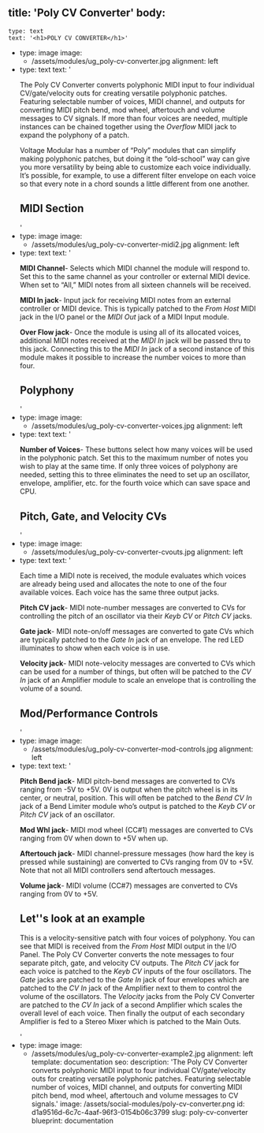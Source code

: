 title: 'Poly CV Converter'
body:
  -
    type: text
    text: '<h1>POLY CV CONVERTER</h1>'
  -
    type: image
    image:
      - /assets/modules/ug_poly-cv-converter.jpg
    alignment: left
  -
    type: text
    text: '<p>The Poly CV Converter converts polyphonic MIDI input to four individual CV/gate/velocity outs for creating versatile polyphonic patches. Featuring selectable number of voices, MIDI channel, and outputs for converting MIDI pitch bend, mod wheel, aftertouch and volume messages to CV signals. If more than four voices are needed, multiple instances can be chained together using the <em>Overflow </em>MIDI jack to expand the polyphony of a patch.</p><p>Voltage Modular has a number of “Poly” modules that can simplify making polyphonic patches, but doing it the “old-school” way can give you more versatility by being able to customize each voice individually. It’s possible, for example, to use a different filter envelope on each voice so that every note in a chord sounds a little different from one another.&nbsp;</p><h2><strong>MIDI Section</strong></h2>'
  -
    type: image
    image:
      - /assets/modules/ug_poly-cv-converter-midi2.jpg
    alignment: left
  -
    type: text
    text: '<p><strong>MIDI Channel</strong>- Selects which MIDI channel the module will respond to. Set this to the same channel as your controller or external MIDI device. When set to “All,” MIDI notes from all sixteen channels will be received.</p><p><strong>MIDI In jack</strong>- Input jack for receiving MIDI notes from an external controller or MIDI device. This is typically patched to the&nbsp;<em>From Host</em>&nbsp;MIDI jack in the I/O panel or the&nbsp;<em>MIDI Out</em>&nbsp;jack of a MIDI Input module.</p><p><strong>Over Flow jack</strong>- Once the module is using all of its allocated voices, additional MIDI notes received at the <em>MIDI In</em> jack will be passed thru to this jack. Connecting this to the <em>MIDI In</em> jack of a second instance of this module makes it possible to increase the number voices to more than four.</p><h2><strong>Polyphony</strong></h2>'
  -
    type: image
    image:
      - /assets/modules/ug_poly-cv-converter-voices.jpg
    alignment: left
  -
    type: text
    text: '<p><strong>Number of Voices</strong>- These buttons select how many voices will be used in the polyphonic patch. Set this to the maximum number of notes you wish to play at the same time. If only three voices of polyphony are needed, setting this to three eliminates the need to set up an oscillator, envelope, amplifier, etc. for the fourth voice which can save space and CPU.</p><h2><strong>Pitch, Gate, and Velocity CVs</strong></h2>'
  -
    type: image
    image:
      - /assets/modules/ug_poly-cv-converter-cvouts.jpg
    alignment: left
  -
    type: text
    text: '<p>Each time a MIDI note is received, the module evaluates which voices are already being used and allocates the note to one of the four available voices. Each voice has the same three output jacks.</p><p><strong>Pitch CV jack</strong>- MIDI note-number messages are converted to CVs for controlling the pitch of an oscillator via their <em>Keyb CV</em> or <em>Pitch CV</em> jacks.</p><p><strong>Gate jack</strong>- MIDI note-on/off messages are converted to gate CVs which are typically patched to the <em>Gate In</em> jack of an envelope. The red LED illuminates to show when each voice is in use.</p><p><strong>Velocity jack</strong>- MIDI note-velocity messages are converted to CVs which can be used for a number of things, but often will be patched to the <em>CV In</em> jack of an Amplifier module to scale an envelope that is controlling the volume of a sound.</p><h2><strong>Mod/Performance Controls</strong></h2>'
  -
    type: image
    image:
      - /assets/modules/ug_poly-cv-converter-mod-controls.jpg
    alignment: left
  -
    type: text
    text: '<p><strong>Pitch Bend jack</strong>- MIDI pitch-bend messages are converted to CVs ranging from -5V to +5V. 0V is output when the pitch wheel is in its center, or neutral, position. This will often be patched to the <em>Bend CV In</em> jack of a Bend Limiter module who’s output is patched to the <em>Keyb</em> <em>CV</em> or <em>Pitch CV</em> jack of an oscillator.&nbsp;</p><p><strong>Mod Whl jack</strong>- MIDI mod wheel (CC#1) messages are converted to CVs ranging from 0V when down to +5V when up.</p><p><strong>Aftertouch jack</strong>- MIDI channel-pressure messages (how hard the key is pressed while sustaining) are converted to CVs ranging from 0V to +5V. Note that not all MIDI controllers send aftertouch messages.</p><p><strong>Volume jack</strong>- MIDI volume (CC#7) messages are converted to CVs ranging from 0V to +5V.&nbsp;</p><h2>Let''s look at an example</h2><p>This is a velocity-sensitive patch with four voices of polyphony. You can see that MIDI is received from the <em>From Host</em> MIDI output in the I/O Panel. The Poly CV Converter converts the note messages to four separate pitch, gate, and velocity CV outputs. The <em>Pitch CV</em> jack for each voice is patched to the <em>Keyb CV</em> inputs of the four oscillators. The <em>Gate</em> jacks are patched to the <em>Gate In</em> jack of four envelopes which are patched to the <em>CV In</em> jack of the Amplifier next to them to control the volume of the oscillators. The <em>Velocity</em> jacks from the Poly CV Converter are patched to the <em>CV In</em> jack of a second Amplifier which scales the overall level of each voice. Then finally the output of each secondary Amplifier is fed to a Stereo Mixer which is patched to the Main Outs.</p>'
  -
    type: image
    image:
      - /assets/modules/ug_poly-cv-converter-example2.jpg
    alignment: left
template: documentation
seo:
  description: 'The Poly CV Converter converts polyphonic MIDI input to four individual CV/gate/velocity outs for creating versatile polyphonic patches. Featuring selectable number of voices, MIDI channel, and outputs for converting MIDI pitch bend, mod wheel, aftertouch and volume messages to CV signals.'
  image: /assets/social-modules/poly-cv-converter.png
id: d1a9516d-6c7c-4aaf-96f3-0154b06c3799
slug: poly-cv-converter
blueprint: documentation

